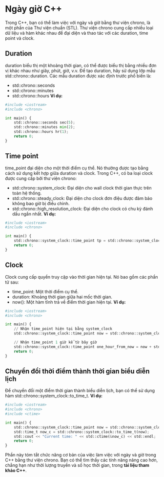# Ngày giờ C++
Trong C++, bạn có thể làm việc với ngày và giờ bằng thư viện chrono, là một phần của Thư viện chuẩn (STL). Thư viện chrono cung cấp nhiều loại dữ liệu và hàm khác nhau để đại diện và thao tác với các duration, time point và clock.
## Duration
duration biểu thị một khoảng thời gian, có thể được biểu thị bằng nhiều đơn vị khác nhau như giây, phút, giờ, v.v. Để tạo duration, hãy sử dụng lớp mẫu std::chrono::duration. Các mẫu duration được xác định trước phổ biến là:
- std::chrono::seconds
- std::chrono::minutes
- std::chrono::hours
**Ví dụ:**
~~~python
#include <iostream>
#include <chrono>

int main() {
    std::chrono::seconds sec(5);
    std::chrono::minutes min(2);
    std::chrono::hours hr(1);
    return 0;
}
~~~
## Time point
time_point đại diện cho một thời điểm cụ thể. Nó thường được tạo bằng cách sử dụng kết hợp giữa duration và clock. Trong C++, có ba loại clock được cung cấp bởi thư viện chrono:
- std::chrono::system_clock: Đại diện cho wall clock thời gian thực trên toàn hệ thống.
- std::chrono::steady_clock: Đại diện cho clock đơn điệu được đảm bảo không bao giờ bị điều chỉnh.
- std::chrono::high_resolution_clock: Đại diện cho clock có chu kỳ đánh dấu ngắn nhất.
**Ví dụ:**
~~~python
#include <iostream>
#include <chrono>

int main() {
    std::chrono::system_clock::time_point tp = std::chrono::system_clock::now();
    return 0;
}
~~~
## Clock
Clock cung cấp quyền truy cập vào thời gian hiện tại. Nó bao gồm các phần tử sau:
- time_point: Một thời điểm cụ thể.
- duration: Khoảng thời gian giữa hai mốc thời gian.
- now(): Một hàm tĩnh trả về điểm thời gian hiện tại.
**Ví dụ:**
~~~python
#include <iostream>
#include <chrono>

int main() {
    // Nhận time_point hiện tại bằng system_clock
    std::chrono::system_clock::time_point now = std::chrono::system_clock::now();

    // Nhận time_point 1 giờ kể từ bây giờ
    std::chrono::system_clock::time_point one_hour_from_now = now + std::chrono::hours(1);
    return 0;
}
~~~
## Chuyển đổi thời điểm thành thời gian biểu diễn lịch
Để chuyển đổi một điểm thời gian thành biểu diễn lịch, bạn có thể sử dụng hàm std::chrono::system_clock::to_time_t.
**Ví dụ:**
~~~python
#include <iostream>
#include <chrono>
#include <ctime>

int main() {
    std::chrono::system_clock::time_point now = std::chrono::system_clock::now();
    std::time_t now_c = std::chrono::system_clock::to_time_t(now);
    std::cout << "Current time: " << std::ctime(&now_c) << std::endl;
    return 0;
}
~~~
Phần này tóm tắt chức năng cơ bản của việc làm việc với ngày và giờ trong C++ bằng thư viện chrono. Bạn có thể tìm thấy các tính năng nâng cao hơn, chẳng hạn như thời lượng truyền và số học thời gian, trong **tài liệu tham khảo C++**.